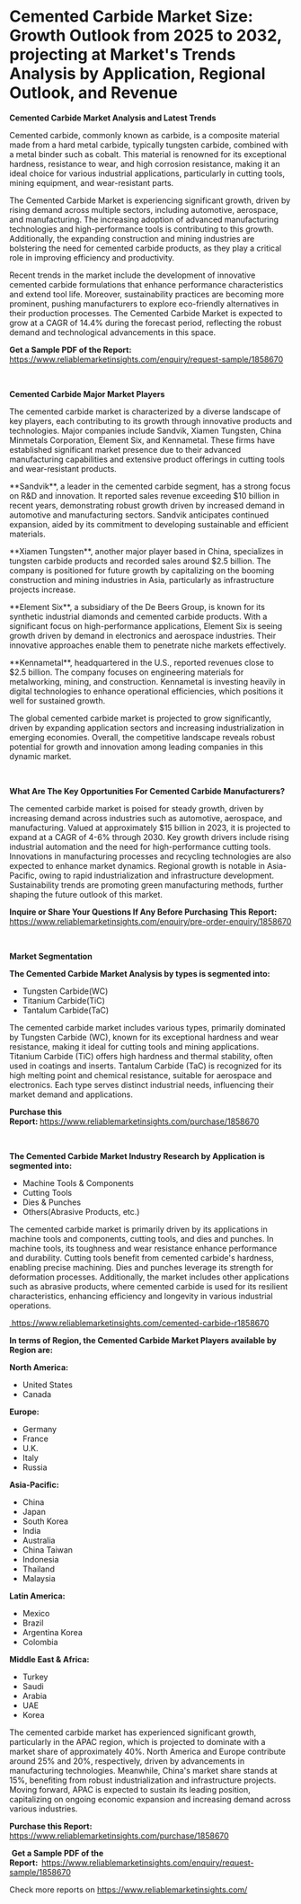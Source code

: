 <p><h1>Cemented Carbide Market Size: Growth Outlook from 2025 to 2032, projecting at Market's Trends Analysis by Application, Regional Outlook, and Revenue</h1></p><p><strong>Cemented Carbide Market Analysis and Latest Trends</strong></p>
<p><p>Cemented carbide, commonly known as carbide, is a composite material made from a hard metal carbide, typically tungsten carbide, combined with a metal binder such as cobalt. This material is renowned for its exceptional hardness, resistance to wear, and high corrosion resistance, making it an ideal choice for various industrial applications, particularly in cutting tools, mining equipment, and wear-resistant parts.</p><p>The Cemented Carbide Market is experiencing significant growth, driven by rising demand across multiple sectors, including automotive, aerospace, and manufacturing. The increasing adoption of advanced manufacturing technologies and high-performance tools is contributing to this growth. Additionally, the expanding construction and mining industries are bolstering the need for cemented carbide products, as they play a critical role in improving efficiency and productivity.</p><p>Recent trends in the market include the development of innovative cemented carbide formulations that enhance performance characteristics and extend tool life. Moreover, sustainability practices are becoming more prominent, pushing manufacturers to explore eco-friendly alternatives in their production processes. The Cemented Carbide Market is expected to grow at a CAGR of 14.4% during the forecast period, reflecting the robust demand and technological advancements in this space.</p></p>
<p><strong>Get a Sample PDF of the Report:&nbsp;</strong> <a href="https://www.reliablemarketinsights.com/enquiry/request-sample/1858670?utm_campaign=2136&utm_medium=2&utm_source=Github&utm_content=ia&utm_term=30012025&utm_id=cemented-carbide">https://www.reliablemarketinsights.com/enquiry/request-sample/1858670</a></p>
<p>&nbsp;</p>
<p><strong>Cemented Carbide Major Market Players</strong></p>
<p><p>The cemented carbide market is characterized by a diverse landscape of key players, each contributing to its growth through innovative products and technologies. Major companies include Sandvik, Xiamen Tungsten, China Minmetals Corporation, Element Six, and Kennametal. These firms have established significant market presence due to their advanced manufacturing capabilities and extensive product offerings in cutting tools and wear-resistant products.</p><p>**Sandvik**, a leader in the cemented carbide segment, has a strong focus on R&D and innovation. It reported sales revenue exceeding $10 billion in recent years, demonstrating robust growth driven by increased demand in automotive and manufacturing sectors. Sandvik anticipates continued expansion, aided by its commitment to developing sustainable and efficient materials.</p><p>**Xiamen Tungsten**, another major player based in China, specializes in tungsten carbide products and recorded sales around $2.5 billion. The company is positioned for future growth by capitalizing on the booming construction and mining industries in Asia, particularly as infrastructure projects increase.</p><p>**Element Six**, a subsidiary of the De Beers Group, is known for its synthetic industrial diamonds and cemented carbide products. With a significant focus on high-performance applications, Element Six is seeing growth driven by demand in electronics and aerospace industries. Their innovative approaches enable them to penetrate niche markets effectively.</p><p>**Kennametal**, headquartered in the U.S., reported revenues close to $2.5 billion. The company focuses on engineering materials for metalworking, mining, and construction. Kennametal is investing heavily in digital technologies to enhance operational efficiencies, which positions it well for sustained growth.</p><p>The global cemented carbide market is projected to grow significantly, driven by expanding application sectors and increasing industrialization in emerging economies. Overall, the competitive landscape reveals robust potential for growth and innovation among leading companies in this dynamic market.</p></p>
<p>&nbsp;</p>
<p><strong>What Are The Key Opportunities For Cemented Carbide Manufacturers?</strong></p>
<p><p>The cemented carbide market is poised for steady growth, driven by increasing demand across industries such as automotive, aerospace, and manufacturing. Valued at approximately $15 billion in 2023, it is projected to expand at a CAGR of 4-6% through 2030. Key growth drivers include rising industrial automation and the need for high-performance cutting tools. Innovations in manufacturing processes and recycling technologies are also expected to enhance market dynamics. Regional growth is notable in Asia-Pacific, owing to rapid industrialization and infrastructure development. Sustainability trends are promoting green manufacturing methods, further shaping the future outlook of this market.</p></p>
<p><strong>Inquire or Share Your Questions If Any Before Purchasing This Report:</strong> <a href="https://www.reliablemarketinsights.com/enquiry/pre-order-enquiry/1858670?utm_campaign=2136&utm_medium=2&utm_source=Github&utm_content=ia&utm_term=30012025&utm_id=cemented-carbide">https://www.reliablemarketinsights.com/enquiry/pre-order-enquiry/1858670</a></p>
<p>&nbsp;</p>
<p><strong>Market Segmentation</strong></p>
<p><strong>The Cemented Carbide Market Analysis by types is segmented into:</strong></p>
<p><ul><li>Tungsten Carbide(WC)</li><li>Titanium Carbide(TiC)</li><li>Tantalum Carbide(TaC)</li></ul></p>
<p><p>The cemented carbide market includes various types, primarily dominated by Tungsten Carbide (WC), known for its exceptional hardness and wear resistance, making it ideal for cutting tools and mining applications. Titanium Carbide (TiC) offers high hardness and thermal stability, often used in coatings and inserts. Tantalum Carbide (TaC) is recognized for its high melting point and chemical resistance, suitable for aerospace and electronics. Each type serves distinct industrial needs, influencing their market demand and applications.</p></p>
<p><strong>Purchase this Report:&nbsp;</strong><a href="https://www.reliablemarketinsights.com/purchase/1858670?utm_campaign=2136&utm_medium=2&utm_source=Github&utm_content=ia&utm_term=30012025&utm_id=cemented-carbide">https://www.reliablemarketinsights.com/purchase/1858670</a></p>
<p>&nbsp;</p>
<p><strong>The Cemented Carbide Market Industry Research by Application is segmented into:</strong></p>
<p><ul><li>Machine Tools & Components</li><li>Cutting Tools</li><li>Dies & Punches</li><li>Others(Abrasive Products, etc.)</li></ul></p>
<p><p>The cemented carbide market is primarily driven by its applications in machine tools and components, cutting tools, and dies and punches. In machine tools, its toughness and wear resistance enhance performance and durability. Cutting tools benefit from cemented carbide's hardness, enabling precise machining. Dies and punches leverage its strength for deformation processes. Additionally, the market includes other applications such as abrasive products, where cemented carbide is used for its resilient characteristics, enhancing efficiency and longevity in various industrial operations.</p></p>
<p><a href="https://www.reliablemarketinsights.com/cemented-carbide-r1858670?utm_campaign=2136&utm_medium=2&utm_source=Github&utm_content=ia&utm_term=30012025&utm_id=cemented-carbide">&nbsp;https://www.reliablemarketinsights.com/cemented-carbide-r1858670</a></p>
<p><strong>In terms of Region, the Cemented Carbide Market Players available by Region are:</strong></p>
<p>
    <p> <strong> North America: </strong>
        <ul>
            <li>United States</li>
            <li>Canada</li>
        </ul>
        </p> 
    <p> <strong> Europe: </strong>
        <ul>
            <li>Germany</li>
            <li>France</li>
            <li>U.K.</li>
            <li>Italy</li>
            <li>Russia</li>
        </ul>
        </p> 
    <p> <strong> Asia-Pacific: </strong>
        <ul>
            <li>China</li>
            <li>Japan</li>
            <li>South Korea</li>
            <li>India</li>
            <li>Australia</li>
            <li>China Taiwan</li>
            <li>Indonesia</li>
            <li>Thailand</li>
            <li>Malaysia</li>
        </ul>
        </p> 
    <p> <strong> Latin America: </strong>
        <ul>
            <li>Mexico</li>
            <li>Brazil</li>
            <li>Argentina Korea</li>
            <li>Colombia</li>
        </ul>
        </p> 
    <p> <strong> Middle East & Africa: </strong>
        <ul>
            <li>Turkey</li>
            <li>Saudi</li>
            <li>Arabia</li>
            <li>UAE</li>
            <li>Korea</li>
        </ul>
    </p>
    </p>
<p><p>The cemented carbide market has experienced significant growth, particularly in the APAC region, which is projected to dominate with a market share of approximately 40%. North America and Europe contribute around 25% and 20%, respectively, driven by advancements in manufacturing technologies. Meanwhile, China's market share stands at 15%, benefiting from robust industrialization and infrastructure projects. Moving forward, APAC is expected to sustain its leading position, capitalizing on ongoing economic expansion and increasing demand across various industries.</p></p>
<p><strong>Purchase this Report: </strong><a href="https://www.reliablemarketinsights.com/purchase/1858670?utm_campaign=2136&utm_medium=2&utm_source=Github&utm_content=ia&utm_term=30012025&utm_id=cemented-carbide">https://www.reliablemarketinsights.com/purchase/1858670</a></p>
<p>&nbsp;<strong>Get a Sample PDF of the Report:&nbsp;&nbsp;</strong><a href="https://www.reliablemarketinsights.com/enquiry/request-sample/1858670?utm_campaign=2136&utm_medium=2&utm_source=Github&utm_content=ia&utm_term=30012025&utm_id=cemented-carbide">https://www.reliablemarketinsights.com/enquiry/request-sample/1858670</a></p>
<p><strong></strong></p>
<p>Check more reports on <a href="https://www.reliablemarketinsights.com/?utm_campaign=2136&utm_medium=2&utm_source=Github&utm_content=ia&utm_term=30012025&utm_id=cemented-carbide">https://www.reliablemarketinsights.com/</a></p>